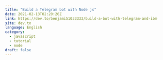 ```yaml
---
title: "Build a Telegram bot with Node js"
date: 2021-02-13T02:20:26Z
link: https://dev.to/benjami51033333/build-a-bot-with-telegram-and-ibm-watson-io5?utm_medium=RSS&utm_source=news.12bit.vn
site: dev.to
language: English
category:
  - javascript
  - tutorial
  - node
draft: false
---
```

